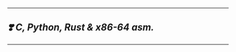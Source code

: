 --------------------
## ***:heavy_heart_exclamation: C, Python, Rust & x86-64 asm.***
---------------------


